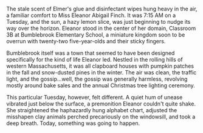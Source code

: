 The stale scent of Elmer's glue and disinfectant wipes hung heavy in the air, a familiar comfort to Miss Eleanor Abigail Finch. It was 7:15 AM on a Tuesday, and the sun, a hazy lemon slice, was just beginning to nudge its way over the horizon. Eleanor stood in the center of her domain, Classroom 3B at Bumblebrook Elementary School, a miniature kingdom soon to be overrun with twenty-two five-year-olds and their sticky fingers.

Bumblebrook itself was a town that seemed to have been designed specifically for the kind of life Eleanor led. Nestled in the rolling hills of western Massachusetts, it was all clapboard houses with pumpkin patches in the fall and snow-dusted pines in the winter. The air was clean, the traffic light, and the gossip...well, the gossip was generally harmless, revolving mostly around bake sales and the annual Christmas tree lighting ceremony.

This particular Tuesday, however, felt different. A quiet hum of unease vibrated just below the surface, a premonition Eleanor couldn't quite shake. She straightened the haphazardly hung alphabet chart, adjusted the misshapen clay animals perched precariously on the windowsill, and took a deep breath. Today, something was going to happen.
